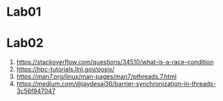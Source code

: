 # Lab01





# Lab02

1. https://stackoverflow.com/questions/34510/what-is-a-race-condition
2. https://hpc-tutorials.llnl.gov/posix/
3. https://man7.org/linux/man-pages/man7/pthreads.7.html
4. https://medium.com/@jaydesai36/barrier-synchronization-in-threads-3c56f947047
